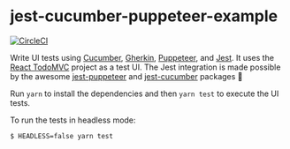 # jest-cucumber-puppeteer-example

[![CircleCI](https://circleci.com/gh/spirosikmd/jest-cucumber-puppeteer-example.svg?style=svg)](https://circleci.com/gh/spirosikmd/jest-cucumber-puppeteer-example)

Write UI tests using [Cucumber](https://github.com/cucumber/cucumber), [Gherkin](https://github.com/cucumber/cucumber/wiki/Gherkin), [Puppeteer](https://github.com/GoogleChrome/puppeteer), and [Jest](https://facebook.github.io/jest/). It uses the [React TodoMVC](http://todomvc.com/examples/react/#/) project as a test UI. The Jest integration is made possible by the awesome [jest-puppeteer](https://github.com/smooth-code/jest-puppeteer) and [jest-cucumber](https://github.com/bencompton/jest-cucumber) packages 🙌

Run `yarn` to install the dependencies and then `yarn test` to execute the UI tests.

To run the tests in headless mode:
```
$ HEADLESS=false yarn test
```
